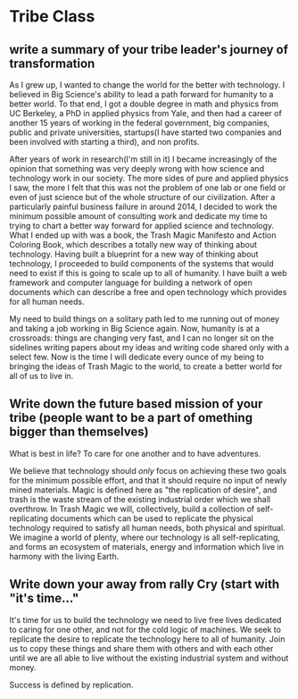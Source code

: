 # Tribe Class


## write a summary of your tribe leader's journey of transformation

As I grew up, I wanted to change the world for the better with technology.  I believed in Big Science's ability to lead a path forward for humanity to a better world.  To that end, I got a double degree in math and physics from UC Berkeley, a PhD in applied physics from Yale, and then had a career of another 15 years of working in the federal government, big companies, public and private universities, startups(I have started two companies and been involved with starting a third), and non profits. 

After years of work in research(I'm still in it) I became increasingly of the opinion that something was very deeply wrong with how science and technology work in our society.  The more sides of pure and applied physics I saw, the more I felt that this was not the problem of one lab or one field or even of just science but of the whole structure of our civilization.  After a particularly painful business failure in around 2014, I decided to work the minimum possible amount of consulting work and dedicate my time to trying to chart a better way forward for applied science and technology.  What I ended up with was a book, the Trash Magic Manifesto and Action Coloring Book, which describes a totally new way of thinking about technology.  Having built a blueprint for a new way of thinking about technology, I proceeded to build components of the systems that would need to exist if this is going to scale up to all of humanity.  I have built a web framework and computer language for building a network of open documents which can describe a free and open technology which provides for all human needs.  

My need to build things on a solitary path led to me running out of money and taking a job working in Big Science again.  Now, humanity is at a crossroads: things are changing very fast, and I can no longer sit on the sidelines writing papers about my ideas and writing code shared only with a select few.  Now is the time I will dedicate every ounce of my being to bringing the ideas of Trash Magic to the world, to create a better world for all of us to live in.


## Write down the future based mission of your tribe  (people want to be a part of omething bigger than themselves)

What is best in life?  To care for one another and to have adventures.  

We believe that technology should *only* focus on achieving these two goals for the minimum possible effort, and that it should require no input of newly mined materials.  Magic is defined here as "the replication of desire", and trash is the waste stream of the existing industrial order which we shall overthrow.  In Trash Magic we will, collectively, build a collection of self-replicating documents which can be used to replicate the physical technology required to satisfy all human needs, both physical and spiritual.  We imagine a world of plenty, where our technology is all self-replicating, and forms an ecosystem of materials, energy and information which live in harmony with the living Earth.

## Write down your away from rally Cry (start with "it's time..."

It's time for us to build the technology we need to live free lives dedicated to caring for one other, and not for the cold logic of machines.  We seek to replicate the desire to replicate the technology here to all of humanity.  Join us to copy these things and share them with others and with each other until we are all able to live without the existing industrial system and without money.

Success is defined by replication.




